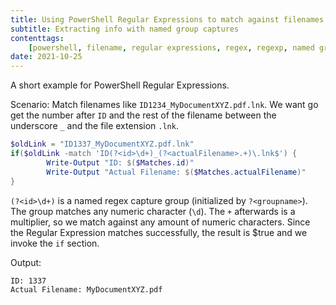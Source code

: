 ```yaml
---
title: Using PowerShell Regular Expressions to match against filenames
subtitle: Extracting info with named group captures
contenttags:
    [powershell, filename, regular expressions, regex, regexp, named groups]
date: 2021-10-25
---
```


A short example for PowerShell Regular Expressions.

Scenario: Match filenames like `ID1234_MyDocumentXYZ.pdf.lnk`. We want go get the number after `ID` and the rest of the filename between the underscore `_` and the file extension `.lnk`.

```powershell
$oldLink = "ID1337_MyDocumentXYZ.pdf.lnk"
if($oldLink -match 'ID(?<id>\d+)_(?<actualFilename>.+)\.lnk$') {
        Write-Output "ID: $($Matches.id)"
        Write-Output "Actual Filename: $($Matches.actualFilename)"
}
```

`(?<id>\d+)` is a named regex capture group (initialized by `?<groupname>`). The group matches any numeric character (`\d`). The `+` afterwards is a multiplier, so we match against any amount of numeric characters.
Since the Regular Expression matches successfully, the result is $true and we invoke the `if` section.

Output:

```text
ID: 1337
Actual Filename: MyDocumentXYZ.pdf
```
